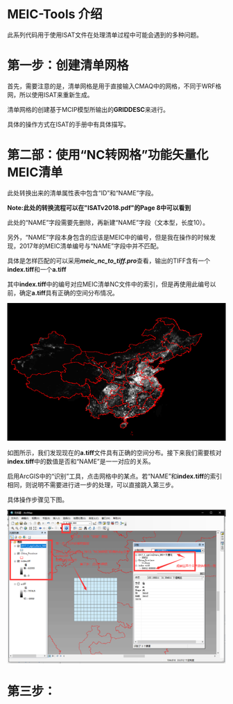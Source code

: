 # MEIC-Tools 介绍

此系列代码用于使用ISAT文件在处理清单过程中可能会遇到的多种问题。

# 第一步：创建清单网格

首先，需要注意的是，清单网格是用于直接输入CMAQ中的网格，不同于WRF格网，所以使用ISAT来重新生成。

清单网格的创建基于MCIP模型所输出的**GRIDDESC**来进行。

具体的操作方式在ISAT的手册中有具体描写。

# 第二部：使用“NC转网格”功能矢量化MEIC清单

此处转换出来的清单属性表中包含“ID”和“NAME”字段。

**Note:此处的转换流程可以在"ISATv2018.pdf"的Page 8中可以看到**

此处的“NAME”字段需要先删除，再新建“NAME”字段（文本型，长度10）。

另外，“NAME”字段本身包含的应该是MEIC中的编号，但是我在操作的时候发现，2017年的MEIC清单编号与“NAME”字段中并不匹配。

具体是怎样匹配的可以采用***meic_nc_to_tiff.pro***查看，输出的TIFF含有一个**index.tiff**和一个**a.tiff**

其中**index.tiff**中的编号对应MEIC清单NC文件中的索引，但是再使用此编号以前，确定**a.tiff**具有正确的空间分布情况。

![image](https://github.com/cuitwhf/meic_tools/blob/MEICT-2.0/png/agriculture_NH3_value.png)

如图所示，我们发现现在的**a.tiff**文件具有正确的空间分布。接下来我们需要核对**index.tiff**中的数值是否和“NAME”是一一对应的关系。

启用ArcGIS中的“识别”工具，点击网格中的某点。若“NAME”和**index.tiff**的索引相同，则说明不需要进行进一步的处理，可以直接跳入第三步。

具体操作步骤见下图。

![image](https://github.com/cuitwhf/meic_tools/blob/MEICT-2.0/png/grid_judge.png)


# 第三步：
